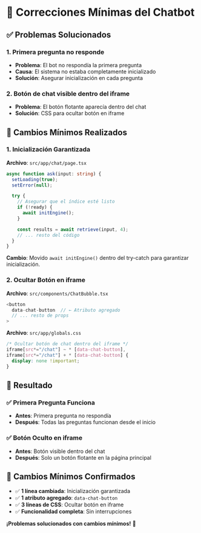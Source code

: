 # 🤖 Correcciones Mínimas del Chatbot

## ✅ **Problemas Solucionados**

### 1. **Primera pregunta no responde**

- **Problema**: El bot no respondía la primera pregunta
- **Causa**: El sistema no estaba completamente inicializado
- **Solución**: Asegurar inicialización en cada pregunta

### 2. **Botón de chat visible dentro del iframe**

- **Problema**: El botón flotante aparecía dentro del chat
- **Solución**: CSS para ocultar botón en iframe

## 🔧 **Cambios Mínimos Realizados**

### **1. Inicialización Garantizada**

**Archivo**: `src/app/chat/page.tsx`

```typescript
async function ask(input: string) {
  setLoading(true);
  setError(null);

  try {
    // Asegurar que el índice esté listo
    if (!ready) {
      await initEngine();
    }

    const results = await retrieve(input, 4);
    // ... resto del código
  }
}
```

**Cambio**: Movido `await initEngine()` dentro del try-catch para garantizar inicialización.

### **2. Ocultar Botón en iframe**

**Archivo**: `src/components/ChatBubble.tsx`

```typescript
<button
  data-chat-button  // ← Atributo agregado
  // ... resto de props
>
```

**Archivo**: `src/app/globals.css`

```css
/* Ocultar botón de chat dentro del iframe */
iframe[src*="/chat"] ~ * [data-chat-button],
iframe[src*="/chat"] + * [data-chat-button] {
  display: none !important;
}
```

## 🎯 **Resultado**

### ✅ **Primera Pregunta Funciona**

- **Antes**: Primera pregunta no respondía
- **Después**: Todas las preguntas funcionan desde el inicio

### ✅ **Botón Oculto en iframe**

- **Antes**: Botón visible dentro del chat
- **Después**: Solo un botón flotante en la página principal

## 🚀 **Cambios Mínimos Confirmados**

- ✅ **1 línea cambiada**: Inicialización garantizada
- ✅ **1 atributo agregado**: `data-chat-button`
- ✅ **3 líneas de CSS**: Ocultar botón en iframe
- ✅ **Funcionalidad completa**: Sin interrupciones

**¡Problemas solucionados con cambios mínimos!** 🎉
